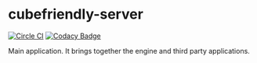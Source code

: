# cubefriendly-server
[![Circle CI](https://circleci.com/gh/cubefriendly/cubefriendly-server.svg?style=svg)](https://circleci.com/gh/cubefriendly/cubefriendly-server)
[![Codacy Badge](https://api.codacy.com/project/badge/76e8e3749fc2482ca535d1aab5e5afc6)](https://www.codacy.com/app/cubefriendly/cubefriendly-server)

Main application. It brings together the engine and third party applications. 
